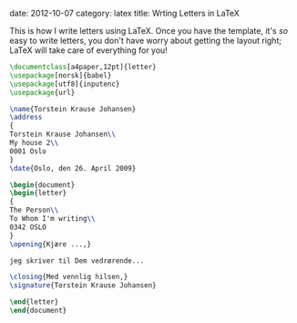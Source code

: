 date:    2012-10-07
category: latex
title: Wrting Letters in LaTeX

This is how I write letters using LaTeX. Once you have the
template, it's <em>so</em> easy to write letters, you don't
have worry about getting the layout right; LaTeX will take
care of everything for you!


```latex
\documentclass[a4paper,12pt]{letter}
\usepackage[norsk]{babel}
\usepackage[utf8]{inputenc}
\usepackage{url}

\name{Torstein Krause Johansen}
\address
{
Torstein Krause Johansen\\
My house 2\\
0001 Oslo
}
\date{Oslo, den 26. April 2009}

\begin{document}
\begin{letter}
{
The Person\\
To Whom I'm writing\\
0342 OSLO
}
\opening{Kjære ...,}

jeg skriver til Dem vedrørende...

\closing{Med vennlig hilsen,}
\signature{Torstein Krause Johansen}

\end{letter}
\end{document}
```


